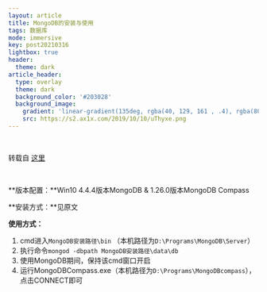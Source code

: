 ```yaml
---
layout: article
title: MongoDB的安装与使用
tags: 数据库
mode: immersive
key: post20210316
lightbox: true
header:
  theme: dark
article_header:
  type: overlay
  theme: dark
  background_color: '#203028'
  background_image: 
    gradient: 'linear-gradient(135deg, rgba(40, 129, 161 , .4), rgba(80, 171, 204, .4))'
    src: https://s2.ax1x.com/2019/10/10/uThyxe.png
---
```



<!--more-->

<br/>

转载自 [这里](https://blog.csdn.net/weixin_41466575/article/details/105326230)

<br/>

**版本配置：**Win10 4.4.4版本MongoDB & 1.26.0版本MongoDB Compass

**安装方式：**见原文

**使用方式：**

1. cmd进入`MongoDB安装路径\bin` （本机路径为`D:\Programs\MongoDB\Server`）
2. 执行命令`mongod -dbpath MongoDB安装路径\data\db`
3. 使用MongoDB期间，保持该cmd窗口开启
4. 运行MongoDBCompass.exe（本机路径为`D:\Programs\MongoDBcompass`），点击CONNECT即可
